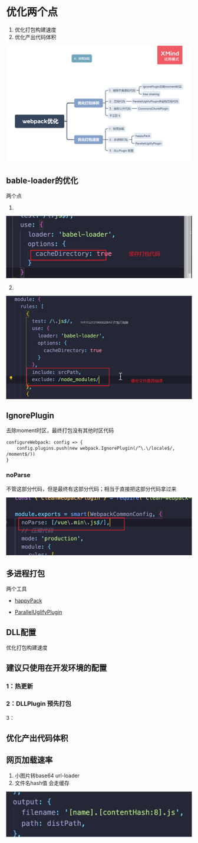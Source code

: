 # 优化两个点

1. 优化打包构建速度
2. 优化产出代码体积

![](images/webpack优化.png)

## bable-loader的优化

两个点

1. 

![image-20220505170336964](../image/image-20220505170336964.png)

2. 

![image-20220505170506140](../image/image-20220505170506140.png)





## IgnorePlugin

去除moment时区，最终打包没有其他时区代码

```
configureWebpack: config => {
    config.plugins.push(new webpack.IgnorePlugin(/^\.\/locale$/, /moment$/))
}
```

### noParse

不管这部分代码，但是最终有这部分代码；相当于直接把这部分代码拿过来

![image-20220505172017601](../image/image-20220505172017601.png)



## 多进程打包

两个工具

- [happyPack](http://webpack.wuhaolin.cn/4%E4%BC%98%E5%8C%96/4-3%E4%BD%BF%E7%94%A8HappyPack.html)

- [ParallelUglifyPlugin](http://webpack.wuhaolin.cn/4%E4%BC%98%E5%8C%96/4-4%E4%BD%BF%E7%94%A8ParallelUglifyPlugin.html)





## DLL配置

优化打包构建速度



## 建议只使用在开发环境的配置

### 1：热更新

### 2：DLLPlugin 预先打包

3：





## 优化产出代码体积





## 网页加载速率

1. 小图片转base64  url-loader
2. 文件名hash值   会走缓存

![image-20220505215717135](images/image-20220505215717135.png)